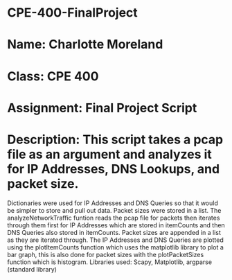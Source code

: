 # CPE-400-FinalProject

# Name: Charlotte Moreland
# Class: CPE 400
# Assignment: Final Project Script
# Description: This script takes a pcap file as an argument and analyzes it for IP Addresses, DNS Lookups, and packet size. 
  Dictionaries were used for IP Addresses and DNS Queries so that it would be simpler to store and pull out data. Packet sizes
  were stored in a list. The analyzeNetworkTraffic funtion reads the pcap file for packets then iterates through them first for
  IP Addresses which are stored in itemCounts and then DNS Queries also stored in itemCounts. Packet sizes are appended in a list
  as they are iterated through. The IP Addresses and DNS Queries are plotted using the plotItemCounts function which uses the 
  matplotlib library to plot a bar graph, this is also done for packet sizes with the plotPacketSizes function which is histogram.
  Libraries used: Scapy, Matplotlib, argparse (standard library)
